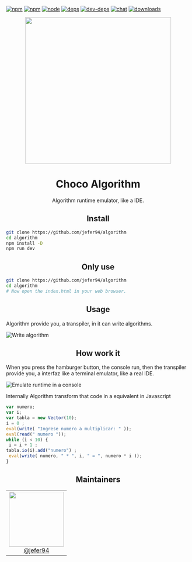 [![npm](https://img.shields.io/npm/v/npm.svg)](https://github.com/jefer94/algorithm)
[![npm][npm]][npm-url]
[![node][node]][node-url]
[![deps][deps]][deps-url]
[![dev-deps][dev-deps]][dev-deps-url]
[![chat][chat]][chat-url]
[![downloads][downloads]][downloads-url]

<div align="center">
  <a href="https://github.com/jefer94/algorithm">
    <img width="400"
      src="https://img.shields.io/badge/choco-algorithm-green.svg?style=for-the-badge&colorA=21252b&colorB=568af2">
  </a>
  <h1>Choco Algorithm</h1>
  <p>Algorithm runtime emulator, like a IDE.</p>
</div>

<h2 align="center">Install</h2>

```bash
git clone https://github.com/jefer94/algorithm
cd algorithm
npm install -D
npm run dev
```

<h2 align="center">Only use</h2>

```bash
git clone https://github.com/jefer94/algorithm
cd algorithm
# Now open the index.html in your web browser.
```

<h2 align="center">Usage</h2>

Algorithm provide you, a transpiler, in it can write algorithms.

![Write algorithm](https://scontent-mia3-1.xx.fbcdn.net/v/t1.0-9/26231400_10213779021964980_4231126584910166416_n.jpg?oh=4503512f54f23ed98c366a8166fc7a9b&oe=5ABC4E0F)

<h2 align="center">How work it</h2>

When you press the hamburger button, the console run, then the transpiler provide you, a interfaz like a terminal emulator, like a real IDE.

![Emulate runtime in a console](https://scontent-mia3-1.xx.fbcdn.net/v/t1.0-9/26219974_10213779022004981_4628167993762407129_n.jpg?oh=84049c73348a0e0f25269405b0cdb3a9&oe=5AEC0574)

Internally Algorithm transform that code in a equivalent in Javascript

```js
var numero;
var i;
var tabla = new Vector(10);
i = 0 ;
eval(write( "Ingrese numero a multiplicar: " ));
eval(read(" numero "));
while (i < 10) { 
 i = i + 1 ;
tabla.io(i).add("numero") ;
 eval(write( numero, " * ", i, " = ", numero * i ));
}
```

<h2 align="center">Maintainers</h2>

<table>
  <tbody>
    <tr>
      <td align="center">
        <img width="150" height="150"
        src="https://avatars1.githubusercontent.com/u/3018142?s=460&v=4">
        </br>
        <a href="https://github.com/jefer94">@jefer94</a>
      </td>
    </tr>
  <tbody>
</table>


[npm]: https://img.shields.io/npm/v/choco-algorithm.svg
[npm-url]: https://www.npmjs.com/package/choco-algorithm

[node]: https://img.shields.io/node/v/choco-algorithm.svg
[node-url]: https://nodejs.org

[deps]: https://david-dm.org/jefer94/algorithm.svg
[deps-url]: https://david-dm.org/jefer94/algorithm

[dev-deps]: https://david-dm.org/jefer94/algorithm/dev-status.svg
[dev-deps-url]: https://david-dm.org/jefer94/algorithm

[chat]: https://badges.gitter.im/jefer94/algorithm.svg
[chat-url]: https://gitter.im/jefer94/algorithm

[downloads]: https://img.shields.io/npm/dt/choco-algorithm.svg
[downloads-url]: https://npmjs.com/package/choco-algorithm
